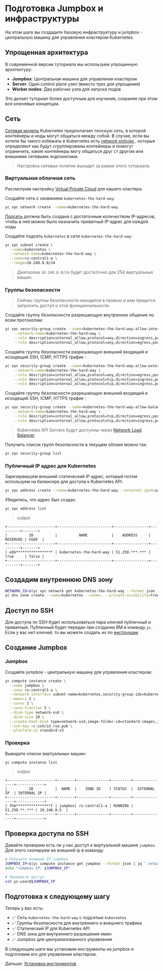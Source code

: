 # Подготовка Jumpbox и инфраструктуры

На этом шаге вы создадите базовую инфраструктуру и jumpbox - центральную машину для управления кластером Kubernetes.

## Упрощенная архитектура

В современной версии туториала мы используем упрощенную архитектуру:
- **Jumpbox**: Центральная машина для управления кластером
- **Server**: Один control plane узел (вместо трех для упрощения)
- **Worker nodes**: Два рабочих узла для запуска подов

Это делает туториал более доступным для изучения, сохраняя при этом все ключевые концепции.

## Сеть

[Сетевая модель](https://kubernetes.io/docs/concepts/cluster-administration/networking/#kubernetes-model) Kubernetes
предполагает плоскую сеть, в которой контейнеры и ноды могут общаться между собой. В случае, если вы хотели бы такого
избежать в Kubernetes есть [network policies](https://kubernetes.io/docs/concepts/services-networking/network-policies/)
, которые определяют как будут сгруппированы контейнеры и помогут ограничить, какие контейнеры могу общаться друг ст
другом или внешними сетевыми эндпоинтами.

> Настройка сетевых политик выходит за рамки этого туториала.

### Виртуальная облачная сеть

Рассмотрим настройку [Virtual Private Cloud](https://cloud.yandex.ru/docs/vpc/concepts/) для нашего кластера.

Создайте сеть с названием `kubernetes-the-hard-way`:

```bash
yc vpc network create --name=kubernetes-the-hard-way
```

[Подсеть](https://cloud.yandex.ru/docs/vpc/concepts/network#subnet) должна быть создана с достаточным количеством
IP-адресов, чтобы в ней можно было назначить приватный IP-адрес для каждой ноды

Создайте подсеть `kubernetes` в сети `kubernetes-the-hard-way`:

```bash
yc vpc subnet create \
  --name=kubernetes \
  --network-name=kubernetes-the-hard-way \
  --zone=ru-central1-a \
  --range=10.240.0.0/24
```

> Диапазона `10.240.0.0/24` будет достаточно для 254 виртуальных машин.

### Группы безопасности

> Сейчас группы безопасности находятся в превью и вам придется запросить доступ к этой функциональности.

Создайте группу безопасности разрешающую внутреннее общение по всем протоколам:

```bash
yc vpc security-group create --name=kubernetes-the-hard-way-allow-internal \
    --network-name=kubernetes-the-hard-way \
    --rule description=internal_allow,protocol=any,direction=ingress,port=any,predefined=self_security_group \
    --rule description=internal_allow,protocol=any,direction=egress,port=any,predefined=self_security_group
```

Создайте группу безопасности разрешающую внешний входящий и исходящий SSH, ICMP, HTTPS трафик :

```bash
yc vpc security-group create --name=kubernetes-the-hard-way-allow-external \
    --network-name=kubernetes-the-hard-way \
    --rule description=internal_allow,protocol=any,direction=egress,port=any,v4-cidrs=0.0.0.0/0 \
    --rule description=internal_allow,protocol=tcp,direction=ingress,port=22,v4-cidrs=0.0.0.0/0 \
    --rule description=internal_allow,protocol=tcp,direction=ingress,port=6443,v4-cidrs=0.0.0.0/0
```

Создайте группу безопасности разрешающую внешний входящий и исходящий SSH, ICMP, HTTPS трафик :

```bash
yc vpc security-group create --name=kubernetes-the-hard-way-allow-balancer \
    --network-name=kubernetes-the-hard-way \
    --rule description=internal_allow,protocol=tcp,direction=egress,port=80,predefined=loadbalancer_healthchecks \
    --rule description=internal_allow,protocol=tcp,direction=ingress,port=80,predefined=loadbalancer_healthchecks
```

> Kubernetes API Servers будут доступны
> через [Network Load Balancer](https://cloud.yandex.ru/docs/network-load-balancer/concepts/)

Получить список групп безопасности в текущем облаке можно так:

```bash
yc vpc security-group list
```

### Публичный IP адрес для Kubernetes

Зарезервируем внешний статический IP адрес, который потом используем на балансере для доступа к Kubernetes API.

```bash
yc vpc address create --name=kubernetes-the-hard-way --external-ipv4=zone=ru-central1-a
```

Убедитесь, что адрес был создан.

```bash
yc vpc address list
```

> output

```
+----------------------+-------------------------+----------------+----------+-------+
|          ID          |          NAME           |    ADDRESS     | RESERVED | USED  |
+----------------------+-------------------------+----------------+----------+-------+
| e9b***************** | kubernetes-the-hard-way | 51.250.***.*** | true     | false |
+----------------------+-------------------------+----------------+----------+-------+
```

## Создадим внутреннюю DNS зону

```bash
NETWORK_ID=$(yc vpc network get kubernetes-the-hard-way --format json | jq '.id' -r)
yc dns zone create --name=kubernetes --zone=. --private-visibility=true --network-ids=${NETWORK_ID}
```

## Доступ по SSH

Для доступа по SSH будет использоваться пара ключей публичный и приватный. Публичный будет передан при создании ВМ в
команду `yc`. Если у вас нет ключей, то вы можете создать их
по [инструкции](https://cloud.yandex.ru/docs/compute/operations/vm-connect/ssh#creating-ssh-keys)

## Создание Jumpbox

### Jumpbox

Создайте jumpbox - центральную машину для управления кластером:

```bash
yc compute instance create \
  --name jumpbox \
  --zone ru-central1-a \
  --network-interface subnet-name=kubernetes,security-group-ids=kubernetes-the-hard-way-allow-external \
  --memory 2 \
  --cores 1 \
  --core-fraction 5 \
  --disk-type network-ssd \
  --disk-size 20 \
  --create-boot-disk type=network-ssd,image-folder-id=standard-images,image-family=debian-12 \
  --ssh-key ~/.ssh/id_rsa.pub \
  --platform-id standard-v3
```

### Проверка

Выведите список виртуальных машин:

```bash
yc compute instance list
```

> output

```
+----------------------+--------+---------------+---------+---------------+-------------+
|          ID          |  NAME  |    ZONE ID    | STATUS  |  EXTERNAL IP  | INTERNAL IP |
+----------------------+--------+---------------+---------+---------------+-------------+
| fhm****************f | jumpbox| ru-central1-a | RUNNING | 51.250.**.*** | 10.240.0.5  |
+----------------------+--------+---------------+---------+---------------+-------------+
```

## Проверка доступа по SSH

Давайте проверим есть ли у нас доступ к виртуальной машине `jumpbox`.
Для этого скопируем ее внешний ip в команду:

```bash
# Получите внешний IP jumpbox
JUMPBOX_IP=$(yc compute instance get jumpbox --format json | jq '.network_interfaces[0].primary_v4_address.one_to_one_nat.address' -r)
echo "Jumpbox IP: $JUMPBOX_IP"

# Проверьте доступ
ssh yc-user@$JUMPBOX_IP
```

## Подготовка к следующему шагу

Теперь у вас есть:
- ✅ Сеть `kubernetes-the-hard-way` с подсетью `kubernetes`
- ✅ Группы безопасности для внутреннего и внешнего трафика
- ✅ Статический IP для Kubernetes API
- ✅ DNS зона для внутреннего разрешения имен
- ✅ Jumpbox для централизованного управления

В следующем шаге мы установим инструменты на jumpbox и подготовим его для управления кластером.

Дальше: [Установка инструментов](03-client-tools.md)
